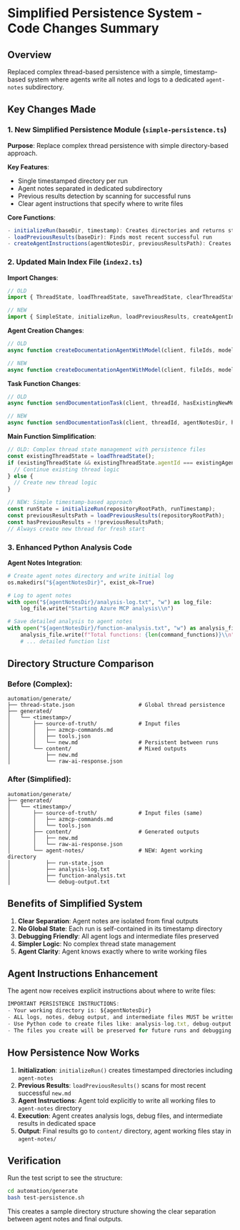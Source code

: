 # Simplified Persistence System - Code Changes Summary

## Overview
Replaced complex thread-based persistence with a simple, timestamp-based system where agents write all notes and logs to a dedicated `agent-notes` subdirectory.

## Key Changes Made

### 1. New Simplified Persistence Module (`simple-persistence.ts`)

**Purpose**: Replace complex thread persistence with simple directory-based approach.

**Key Features**:
- Single timestamped directory per run
- Agent notes separated in dedicated subdirectory  
- Previous results detection by scanning for successful runs
- Clear agent instructions that specify where to write files

**Core Functions**:
```typescript
- initializeRun(baseDir, timestamp): Creates directories and returns state
- loadPreviousResults(baseDir): Finds most recent successful run
- createAgentInstructions(agentNotesDir, previousResultsPath): Creates agent instructions
```

### 2. Updated Main Index File (`index2.ts`)

**Import Changes**:
```typescript
// OLD
import { ThreadState, loadThreadState, saveThreadState, clearThreadState } from "./thread-persistence.js";

// NEW  
import { SimpleState, initializeRun, loadPreviousResults, createAgentInstructions } from "./simple-persistence.js";
```

**Agent Creation Changes**:
```typescript
// OLD
async function createDocumentationAgentWithModel(client, fileIds, modelName)

// NEW
async function createDocumentationAgentWithModel(client, fileIds, modelName, agentNotesDir, hasPreviousResults)
```

**Task Function Changes**:
```typescript
// OLD
async function sendDocumentationTask(client, threadId, hasExistingNewMd)

// NEW
async function sendDocumentationTask(client, threadId, agentNotesDir, hasExistingNewMd)
```

**Main Function Simplification**:
```typescript
// OLD: Complex thread state management with persistence files
const existingThreadState = loadThreadState();
if (existingThreadState && existingThreadState.agentId === existingAgentId) {
  // Continue existing thread logic
} else {
  // Create new thread logic
}

// NEW: Simple timestamp-based approach
const runState = initializeRun(repositoryRootPath, runTimestamp);
const previousResultsPath = loadPreviousResults(repositoryRootPath);
const hasPreviousResults = !!previousResultsPath;
// Always create new thread for fresh start
```

### 3. Enhanced Python Analysis Code

**Agent Notes Integration**:
```python
# Create agent notes directory and write initial log
os.makedirs("${agentNotesDir}", exist_ok=True)

# Log to agent notes
with open("${agentNotesDir}/analysis-log.txt", "w") as log_file:
    log_file.write("Starting Azure MCP analysis\\n")

# Save detailed analysis to agent notes  
with open("${agentNotesDir}/function-analysis.txt", "w") as analysis_file:
    analysis_file.write(f"Total functions: {len(command_functions)}\\n")
    # ... detailed function list
```

## Directory Structure Comparison

### Before (Complex):
```
automation/generate/
├── thread-state.json                    # Global thread persistence
├── generated/
│   └── <timestamp>/
│       ├── source-of-truth/             # Input files
│       │   ├── azmcp-commands.md
│       │   ├── tools.json
│       │   └── new.md                   # Persistent between runs
│       └── content/                     # Mixed outputs
│           ├── new.md
│           └── raw-ai-response.json
```

### After (Simplified):
```
automation/generate/
├── generated/
│   └── <timestamp>/
│       ├── source-of-truth/             # Input files (same)
│       │   ├── azmcp-commands.md
│       │   └── tools.json
│       ├── content/                     # Generated outputs
│       │   ├── new.md
│       │   └── raw-ai-response.json
│       └── agent-notes/                 # NEW: Agent working directory
│           ├── run-state.json
│           ├── analysis-log.txt
│           ├── function-analysis.txt
│           └── debug-output.txt
```

## Benefits of Simplified System

1. **Clear Separation**: Agent notes are isolated from final outputs
2. **No Global State**: Each run is self-contained in its timestamp directory
3. **Debugging Friendly**: All agent logs and intermediate files preserved
4. **Simpler Logic**: No complex thread state management
5. **Agent Clarity**: Agent knows exactly where to write working files

## Agent Instructions Enhancement

The agent now receives explicit instructions about where to write files:

```typescript
IMPORTANT PERSISTENCE INSTRUCTIONS:
- Your working directory is: ${agentNotesDir}
- ALL logs, notes, debug output, and intermediate files MUST be written to this directory
- Use Python code to create files like: analysis-log.txt, debug-output.txt, function-list.txt
- The files you create will be preserved for future runs and debugging
```

## How Persistence Now Works

1. **Initialization**: `initializeRun()` creates timestamped directories including `agent-notes`
2. **Previous Results**: `loadPreviousResults()` scans for most recent successful `new.md`
3. **Agent Instructions**: Agent told explicitly to write all working files to `agent-notes` directory
4. **Execution**: Agent creates analysis logs, debug files, and intermediate results in dedicated space
5. **Output**: Final results go to `content/` directory, agent working files stay in `agent-notes/`

## Verification

Run the test script to see the structure:
```bash
cd automation/generate
bash test-persistence.sh
```

This creates a sample directory structure showing the clear separation between agent notes and final outputs.
